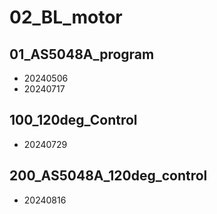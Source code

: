 # 02_BL_motor
## 01_AS5048A_program
- 20240506
- 20240717

## 100_120deg_Control
- 20240729

## 200_AS5048A_120deg_control
- 20240816
